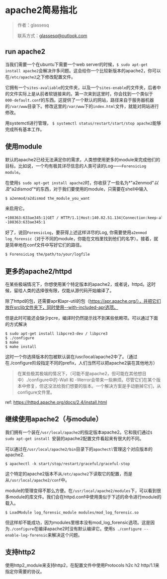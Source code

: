 # apache2简易指北

> 作者：glassesq
>
> 联系方式：glassesq@outlook.com



## run apache2

当我们需要一个在ubuntu下需要一个web server的时候，`$ sudo apt-get install apache2`会解决许多问题。这会给你一个比较新版本的apache2，你可以在`/etc/apache2`之下修改配置文件。

它拥有一个`sites-avaliable`的文件夹，以及一个`sites-enable`的文件夹，后者中的文件实际上是从前者软链接来的。第一次来到这里时，你会找到一个类似于`000-default.conf`的东西。这提供了一个默认的网站，路径来自于服务器机器的`/var/www`目录下。修改这里的`/var/www`下的`index.html`文件，就能对网站进行修改。

用systemctl进行管理， `$ systemctl status/restart/start/stop apache2`能够完成所有基本工作。



## 使用module

默认的apache2已经无法满足你的需求，人类想使用更多的module来完成他们的目标。比如说，一个均有极其详尽信息的人类可读的Log——`ForensicLog module`。

在使用`$ sudo apt-get install apache2`时，你收获了一些名为*"a2enmod"*以及*"a2dismod"*的东西，对于我们要使用的module，只需要在shell中输入

```shell
$ a2enmod/a2dismod the_module_you_want 
```

来启用它。

```html
+108363:633ae345:1|GET / HTTP/1.1|Host:140.82.51.134|Connection:keep-alive|Pragma:no-cache|Cache-Control:no-cache|Upgrade-Insecure-Requests:1|User-Agent:Mozilla/5.0 (Linux; Android 6.0; Nexus 5 Build/MRA58N) AppleWebKit/537.36 (KHTML, like Gecko) Chrome/105.0.0.0 Mobile Safari/537.36|Accept:text/html,application/xhtml+xml,application/xml;q=0.9,image/avif,image/webp,image/apng,*/*;q=0.8,application/signed-exchange;v=b3;q=0.9|Accept-Encoding:deflate|Accept-Language:en-US,en;q=0.9,zh-CN;q=0.8,zh;q=0.7,zh-HK;q=0.6,de;q=0.5
-108363:633ae345:1
```

好了，说回`ForensicLog`，要获得上述这样详尽的Log, 你需要使用`a2enmod log_forensic`（对于不同的module，你能在文档里找到他们的名字）。接着，就是简单地在conf文件中写好它们的路径。

```bash
$ ForensicLog the/path/to/your/logfile
```



## 更多的apache2/httpd

在某些极端情况下，你想使用某个特定版本的apache2，或者说，httpd。这时候，留给人类的选择很有限，仅能从源代码开始编译了。

除了httpd的包，还需要apr和apr-util的包（https://apr.apache.org/），并把它们放在srclib文件夹下，同时使用--with-included-apr选项。

但是此时可能还会缺少pcre，编译时仍然提示找不到某些依赖项。可以通过下面的方式解决

```shell
$ sudo apt-get install libpcre3-dev / libpcre3
$ ./configure
$ make
$ make install
```

这时一个你选择版本的包被默认装在/usr/local/apache2中了。（通过在./configure阶段指定不同的prefix，人们当然可以把apache2装在其他地方）

>  在某些极其极端的情况下，（可能不是apache2，但可能在其他想目中）./configure中的-Wall 和 -Werror会带来一些麻烦。尽管它们在某个版本中修复，但这没法给我们想要的版本。一个解决方案是手动删掉它们，从configure文件里。

ref: https://httpd.apache.org/docs/2.4/install.html



## 继续使用apache2（与module）

我们拥有一个装在`/usr/local/apache2`的指定版本apache2。它和我们通过`$ sudo apt-get install `安装的apache2配置文件看起来有很大的不同。

可以通过在`/usr/local/apache2/bin`目录下的`apachectl`管理这个对应版本的apache2.

```shell
$ apachectl -k start/stop/restart/graceful/graceful-stop
```

这个特定的apache2版本不从`/etc/apache2`下读取它的配置，而是从`/usr/local/apache2/conf`中。

module的管理变得不那么方便。在`/usr/local/apache2/modules`下，可以看到很多module的库文件。我们会在httpd.conf中使用类似于下述的命令进行module的载入。

```shell
$ LoadModule log_forensic_module modules/mod_log_forensic.so
```

但这样却不能成功，因为modules里根本没有mod_log_forensic选项。这是因为`./configure`在编译apache2时没有默认编译它。使用`$ ./configure --enable-log-forensic`来解决这个问题。



## 支持http2

使用http2_module来支持http2，在配置文件中使用Protocols h2c h2 http/1.1来指定你需要的协议。









